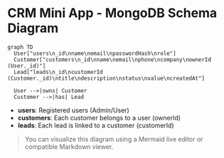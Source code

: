 # CRM Mini App - MongoDB Schema Diagram

```mermaid
graph TD
  User["users\n_id\nname\nemail\npasswordHash\nrole"]
  Customer["customers\n_id\nname\nemail\nphone\ncompany\nownerId (User._id)"]
  Lead["leads\n_id\ncustomerId (Customer._id)\ntitle\ndescription\nstatus\nvalue\ncreatedAt"]

  User -->|owns| Customer
  Customer -->|has| Lead
```

- **users**: Registered users (Admin/User)
- **customers**: Each customer belongs to a user (ownerId)
- **leads**: Each lead is linked to a customer (customerId)

> You can visualize this diagram using a Mermaid live editor or compatible Markdown viewer.
